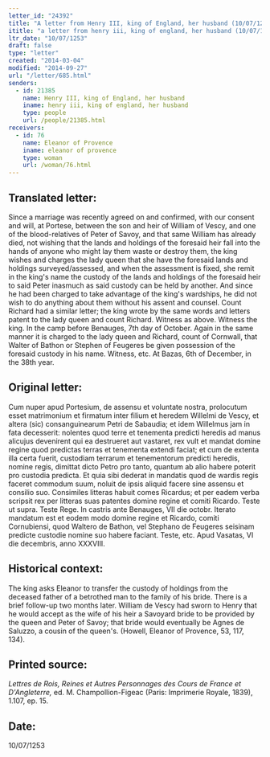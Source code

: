 ```yaml
---
letter_id: "24392"
title: "A letter from Henry III, king of England, her husband (10/07/1253)"
ititle: "a letter from henry iii, king of england, her husband (10/07/1253)"
ltr_date: "10/07/1253"
draft: false
type: "letter"
created: "2014-03-04"
modified: "2014-09-27"
url: "/letter/685.html"
senders:
  - id: 21385
    name: Henry III, king of England, her husband
    iname: henry iii, king of england, her husband
    type: people
    url: /people/21385.html
receivers:
  - id: 76
    name: Eleanor of Provence
    iname: eleanor of provence
    type: woman
    url: /woman/76.html
---
```

<h2> Translated letter:</h2>Since a marriage was recently agreed on and confirmed, with our consent and will, at Portese, between the son and heir of William of Vescy, and one of the blood-relatives of Peter of Savoy, and that same William has already died, not wishing that the lands and holdings of the foresaid heir fall into the hands of anyone who might lay them waste or destroy them, the king wishes and charges the lady queen that she have the foresaid lands and holdings surveyed/assessed, and when the assessment is fixed, she remit in the king's name the custody of the lands and holdings of the foresaid heir to said Peter inasmuch as said custody can be held by another.  And since he had been charged to take advantage of the king's wardships, he did not wish to do anything about them without his assent and counsel.
Count Richard had a similar letter;  the king wrote by the same words and letters patent to the lady queen and count Richard.
Witness as above.  Witness the king.  In the camp before Benauges, 7th day of October.
Again in the same manner it is charged to the lady queen and Richard, count of Cornwall, that Walter of Bathon or Stephen of Feugeres be given possession of the foresaid custody in his name.  Witness, etc.  At Bazas, 6th of December, in the 38th year.
<h2 class="mt-4"> Original letter:</h2>Cum nuper apud Portesium, de assensu et voluntate nostra, prolocutum esset matrimonium et firmatum inter filium et heredem Willelmi de Vescy, et altera (sic) consanguinearum Petri de Sabaudia; et idem Willelmus jam in fata decesserit: nolentes quod terre et tenementa predicti heredis ad manus alicujus devenirent qui ea destrueret aut vastaret, rex vult et mandat domine regine quod predictas terras et tenementa extendi faciat; et cum de extenta illa certa fuerit, custodiam terrarum et tenementorum predicti heredis, nomine regis, dimittat dicto Petro pro tanto, quantum ab alio habere poterit pro custodia predicta. Et quia sibi dederat in mandatis quod de wardis regis faceret commodum suum, noluit de ipsis aliquid facere sine assensu et consilio suo.
Consimiles litteras habuit comes Ricardus; et per eadem verba scripsit rex per litteras suas patentes domine regine et comiti Ricardo. Teste ut supra. Teste Rege. In castris ante Benauges, VII die octobr.
Iterato mandatum est et eodem modo domine regine et Ricardo, comiti Cornubiensi, quod Waltero de Bathon, vel Stephano de Feugeres seisinam predicte custodie nomine suo habere faciant. Teste, etc. Apud Vasatas, VI die decembris, anno XXXVIII.
<h2 class="mt-4"> Historical context:</h2>The king asks Eleanor to transfer the custody of holdings from the deceased father of a betrothed man to the family of his bride.  There is a brief follow-up two months later.  William de Vescy had sworn to Henry that he would accept as the wife of his heir a Savoyard bride to be provided by the queen and Peter of Savoy; that bride would eventually be Agnes de Saluzzo, a cousin of the queen's. (Howell, Eleanor of Provence, 53, 117, 134).
<h2 class="mt-4"> Printed source:</h2><p><em>Lettres de Rois, Reines et Autres Personnages des Cours de France et D'Angleterre,</em> ed. M. Champollion-Figeac (Paris: Imprimerie Royale, 1839), 1.107, ep. 15.</p><h2 class="mt-4"> Date:</h2>10/07/1253